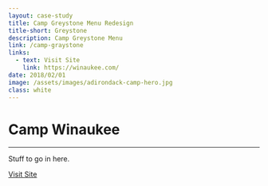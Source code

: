 ```yaml
---
layout: case-study
title: Camp Greystone Menu Redesign
title-short: Greystone
description: Camp Greystone Menu
link: /camp-graystone
links:
  - text: Visit Site
    link: https://winaukee.com/
date: 2018/02/01
image: /assets/images/adirondack-camp-hero.jpg
class: white
---
```


# Camp Winaukee
---

Stuff to go in here.


<div class="case-button">
  <a href="https://www.adirondackcamp.com/" target="_blank">
    <div class="learn-button">Visit Site</div>
  </a>
</div>

<!-- !["Burgundy Upholstery Sky Hero"](/assets/images/adk-site.jpg) -->
